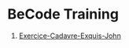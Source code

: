 # BeCode Training

1. [Exercice-Cadavre-Exquis-John](Exercice-Cadavre-Exquis-John/blob/master/README.md)
